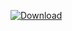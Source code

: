 [ ![Download](https://api.bintray.com/packages/vuo/conan/oai%3Avuo/images/download.svg) ](https://bintray.com/vuo/conan/oai%3Avuo/_latestVersion)
